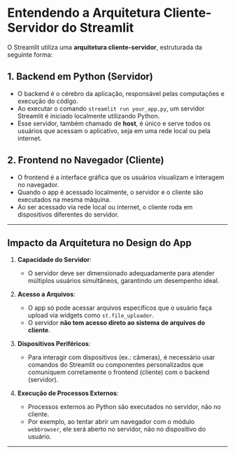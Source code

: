 # **Entendendo a Arquitetura Cliente-Servidor do Streamlit**

O Streamlit utiliza uma **arquitetura cliente-servidor**, estruturada da seguinte forma:

## **1. Backend em Python (Servidor)**
- O backend é o cérebro da aplicação, responsável pelas computações e execução do código.
- Ao executar o comando `streamlit run your_app.py`, um servidor Streamlit é iniciado localmente utilizando Python.
- Esse servidor, também chamado de **host**, é único e serve todos os usuários que acessam o aplicativo, seja em uma rede local ou pela internet.

## **2. Frontend no Navegador (Cliente)**
- O frontend é a interface gráfica que os usuários visualizam e interagem no navegador.
- Quando o app é acessado localmente, o servidor e o cliente são executados na mesma máquina. 
- Ao ser acessado via rede local ou internet, o cliente roda em dispositivos diferentes do servidor.

---

## **Impacto da Arquitetura no Design do App**

1. **Capacidade do Servidor**:
   - O servidor deve ser dimensionado adequadamente para atender múltiplos usuários simultâneos, garantindo um desempenho ideal.

2. **Acesso a Arquivos**:
   - O app só pode acessar arquivos específicos que o usuário faça upload via widgets como `st.file_uploader`.
   - O servidor **não tem acesso direto ao sistema de arquivos do cliente**.

3. **Dispositivos Periféricos**:
   - Para interagir com dispositivos (ex.: câmeras), é necessário usar comandos do Streamlit ou componentes personalizados que comuniquem corretamente o frontend (cliente) com o backend (servidor).

4. **Execução de Processos Externos**:
   - Processos externos ao Python são executados no servidor, não no cliente. 
   - Por exemplo, ao tentar abrir um navegador com o módulo `webbrowser`, ele será aberto no servidor, não no dispositivo do usuário.

---
